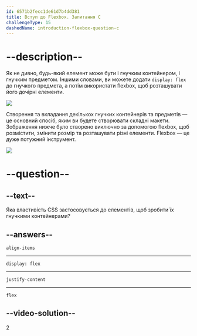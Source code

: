 ```yaml
---
id: 6571b2fecc1de61d7b4dd381
title: Вступ до Flexbox. Запитання C
challengeType: 15
dashedName: introduction-flexbox-question-c
---
```


# --description--

Як не дивно, будь-який елемент може бути і гнучким контейнером, і гнучким предметом. Іншими словами, ви можете додати `display: flex` до гнучкого предмета, а потім використати flexbox, щоб розташувати його дочірні елементи.

<img src="https://cdn.statically.io/gh/TheOdinProject/curriculum/495704c6eb6bf33bc927534f231533a82b27b2ac/html_css/v2/foundations/flexbox/imgs/04.png" />

Створення та вкладання декількох гнучких контейнерів та предметів — це основний спосіб, яким ви будете створювати складні макети. Зображення нижче було створено виключно за допомогою flexbox, щоб розмістити, змінити розмір та розташувати різні елементи. Flexbox — це дуже потужний інструмент.

<img src="https://cdn.statically.io/gh/TheOdinProject/curriculum/495704c6eb6bf33bc927534f231533a82b27b2ac/html_css/v2/foundations/flexbox/imgs/05.png" />


# --question--

## --text--

Яка властивість CSS застосовується до елементів, щоб зробити їх гнучкими контейнерами?

## --answers--

`align-items`

---

`display: flex`

---

`justify-content`

---

`flex`

## --video-solution--

2
